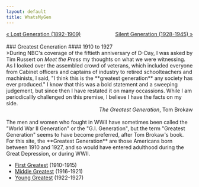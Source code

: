 ```yaml
---
layout: default
title: WhatsMyGen
---
```

<div style="overflow: hidden"><a href="/mike-gen/generations/lost.html" class="previous" style="float: left !important">&laquo; Lost Generation (1892-1909)</a><a href="/mike-gen/generations/silent.html" class="next" style="float: right !important">Silent Generation (1928-1945) &raquo;</a></div>
<br>
### Greatest Generation
#### 1910 to 1927
<br>
>During NBC's coverage of the fiftieth anniversary of D-Day, I was asked by Tim Russert on <em>Meet the Press</em> my thoughts on what we were witnessing. As I looked over the assembled crowd of veterans, which included everyone from Cabinet officers and captains of industry to retired schoolteachers and machinists, I said, "I think this is the **greatest generation** any society has ever produced." I know that this was a bold statement and a sweeping judgement, but since then I have restated it on many occassions. While I am periodicallly challenged on this premise, I believe I have the facts on my side.

<div style="text-align: right"> <em>The Greatest Generation</em>, Tom Brokaw </div> 
<br>  
The men and women who fought in WWII have sometimes been called the "World War II Generation" or the "G.I. Generation", but the term "Greatest Generation" seems to have become preferred, after Tom Brokaw's book. For this site, the **Greatest Generation** are those Americans born between 1910 and 1927, and so would have entered adulthood during the Great Depression, or during WWII. 

- [First Greatest](/mike-gen/generations/greatest-first.html) (1910-1915)
- [Middle Greatest](/mike-gen/generations/greatest-middle.html) (1916-1921)
- [Young Greatest](/mike-gen/generations/greatest-young.html) (1922-1927)

